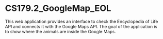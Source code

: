 # CS179.2_GoogleMap_EOL
This web application provides an interface to check the Encyclopedia of Life API and connects it with the Google Maps API. The goal of the application is to show where the animals are inside the Google Maps.
